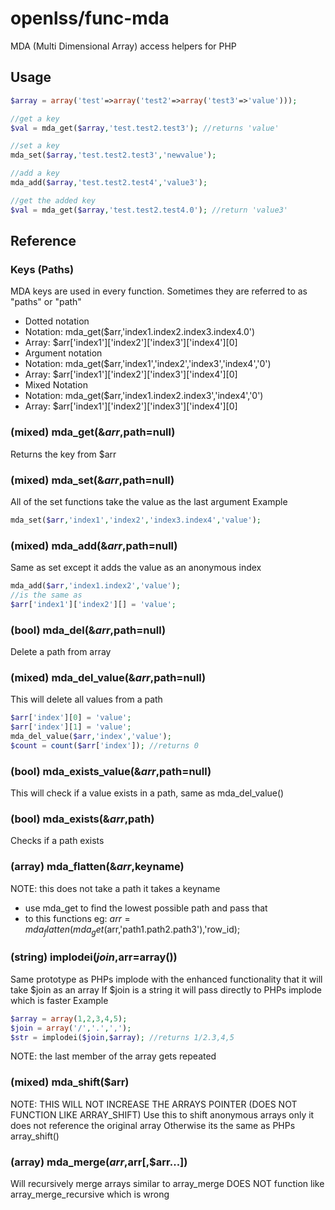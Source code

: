 openlss/func-mda
========

MDA (Multi Dimensional Array) access helpers for PHP

Usage
----

```php
$array = array('test'=>array('test2'=>array('test3'=>'value')));

//get a key
$val = mda_get($array,'test.test2.test3'); //returns 'value'

//set a key
mda_set($array,'test.test2.test3','newvalue');

//add a key
mda_add($array,'test.test2.test4','value3');

//get the added key
$val = mda_get($array,'test.test2.test4.0'); //return 'value3'

```

Reference
----

### Keys (Paths)
MDA keys are used in every function.
Sometimes they are referred to as "paths" or "path"
  * Dotted notation
   * Notation: mda_get($arr,'index1.index2.index3.index4.0')
   * Array: $arr['index1']['index2']['index3']['index4'][0]
  * Argument notation
   * Notation: mda_get($arr,'index1','index2','index3','index4','0')
   * Array: $arr['index1']['index2']['index3']['index4'][0]
  * Mixed Notation
   * Notation: mda_get($arr,'index1.index2.index3','index4','0')
   * Array: $arr['index1']['index2']['index3']['index4'][0]

### (mixed) mda_get(&$arr,$path=null)
Returns the key from $arr

### (mixed) mda_set(&$arr,$path=null)
All of the set functions take the value as the last argument
Example
```php
mda_set($arr,'index1','index2','index3.index4','value');
```

### (mixed) mda_add(&$arr,$path=null)
Same as set except it adds the value as an anonymous index
```php
mda_add($arr,'index1.index2','value');
//is the same as
$arr['index1']['index2'][] = 'value';
```

### (bool) mda_del(&$arr,$path=null)
Delete a path from array

### (mixed) mda_del_value(&$arr,$path=null)
This will delete all values from a path
```php
$arr['index'][0] = 'value';
$arr['index'][1] = 'value';
mda_del_value($arr,'index','value');
$count = count($arr['index']); //returns 0
```

### (bool) mda_exists_value(&$arr,$path=null)
This will check if a value exists in a path, same as mda_del_value()

### (bool) mda_exists(&$arr,$path)
Checks if a path exists

### (array) mda_flatten(&$arr,$keyname)
NOTE: this does not take a path it takes a keyname
  * use mda_get to find the lowest possible path and pass that
  * to this functions eg: $arr = mda_flatten(mda_get($arr,'path1.path2.path3'),'row_id);

### (string) implodei($join,$arr=array())
Same prototype as PHPs implode with the enhanced functionality that it will take $join as an array
If $join is a string it will pass directly to PHPs implode which is faster
Example
```php
$array = array(1,2,3,4,5);
$join = array('/','.',',');
$str = implodei($join,$array); //returns 1/2.3,4,5
```
NOTE: the last member of the array gets repeated

### (mixed) mda_shift($arr)
NOTE: THIS WILL NOT INCREASE THE ARRAYS POINTER (DOES NOT FUNCTION LIKE ARRAY_SHIFT)
Use this to shift anonymous arrays only it does not reference the original array
Otherwise its the same as PHPs array_shift()

### (array) mda_merge($arr,$arr[,$arr...])
Will recursively merge arrays similar to array_merge
DOES NOT function like array_merge_recursive which is wrong
